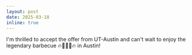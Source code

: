 ```yaml
---
layout: post
date: 2025-03-18
inline: true
---
```


I'm thrilled to accept the offer from UT-Austin and can't wait to enjoy the legendary barbecue 🔥🍖🍖🍖🔥 in Austin!

